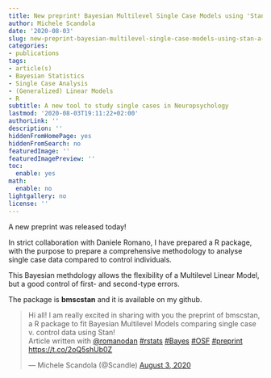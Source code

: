 ```yaml
---
title: New preprint! Bayesian Multilevel Single Case Models using 'Stan'
author: Michele Scandola
date: '2020-08-03'
slug: new-preprint-bayesian-multilevel-single-case-models-using-stan-a-new-tool-to-study-single-cases-in-neuropsychology
categories:
- publications
tags:
- article(s)
- Bayesian Statistics
- Single Case Analysis
- (Generalized) Linear Models
- R
subtitle: A new tool to study single cases in Neuropsychology
lastmod: '2020-08-03T19:11:22+02:00'
authorLink: ''
description: ''
hiddenFromHomePage: yes
hiddenFromSearch: no
featuredImage: ''
featuredImagePreview: ''
toc:
  enable: yes
math:
  enable: no
lightgallery: no
license: ''
---
```


A new preprint was released today!

<!--more-->

In strict collaboration with Daniele Romano, I have 
prepared a R package, with the purpose to prepare a 
comprehensive methodology to analyse single case data
compared to control individuals.

This Bayesian methdology allows the flexibility of a Multilevel
Linear Model, but a good control of first- and second-type errors.

The package is **bmscstan** and it is available on my github.

<blockquote class="twitter-tweet"><p lang="en" dir="ltr">Hi all! I am really excited in sharing with you the preprint of bmscstan, a R package to fit Bayesian Multilevel Models comparing single case v. control data using Stan!<br>Article written with <a href="https://twitter.com/romanodan?ref_src=twsrc%5Etfw">@romanodan</a> <a href="https://twitter.com/hashtag/rstats?src=hash&amp;ref_src=twsrc%5Etfw">#rstats</a> <a href="https://twitter.com/hashtag/Bayes?src=hash&amp;ref_src=twsrc%5Etfw">#Bayes</a> <a href="https://twitter.com/hashtag/OSF?src=hash&amp;ref_src=twsrc%5Etfw">#OSF</a> <a href="https://twitter.com/hashtag/preprint?src=hash&amp;ref_src=twsrc%5Etfw">#preprint</a> <a href="https://t.co/2oQ5shUb0Z">https://t.co/2oQ5shUb0Z</a></p>&mdash; Michele Scandola (@Scandle) <a href="https://twitter.com/Scandle/status/1290324547154083840?ref_src=twsrc%5Etfw">August 3, 2020</a></blockquote> <script async src="https://platform.twitter.com/widgets.js" charset="utf-8"></script> 


